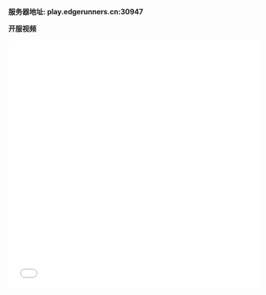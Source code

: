 **服务器地址: play.edgerunners.cn:30947**

**开服视频**
<iframe 
    src="//player.bilibili.com/player.html?bvid=BV15EuAzgEpS&autoplay=0" 
    width="100%" 
    height="500px" 
    scrolling="no" 
    border="0" 
    frameborder="no" 
    framespacing="0" 
    allowfullscreen="true">
</iframe>
